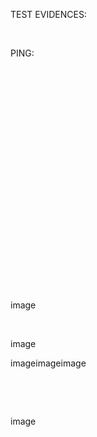 TEST EVIDENCES: 

 

PING: 

 

 

 

 

 

 

 

 

 

 

 

 

image 

 

image 

imageimageimage 

 

 

image 

 

 

 

 

 

 

 
